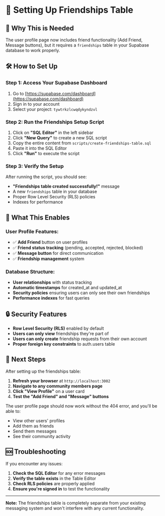 # 🔗 Setting Up Friendships Table

## 🚨 **Why This is Needed**

The user profile page now includes friend functionality (Add Friend, Message buttons), but it requires a `friendships` table in your Supabase database to work properly.

## 🛠️ **How to Set Up**

### **Step 1: Access Your Supabase Dashboard**
1. Go to [https://supabase.com/dashboard](https://supabase.com/dashboard)
2. Sign in to your account
3. Select your project: `tywtrkzlcwqdykyndzvl`

### **Step 2: Run the Friendships Setup Script**
1. Click on **"SQL Editor"** in the left sidebar
2. Click **"New Query"** to create a new SQL script
3. Copy the entire content from `scripts/create-friendships-table.sql`
4. Paste it into the SQL Editor
5. Click **"Run"** to execute the script

### **Step 3: Verify the Setup**
After running the script, you should see:
- **"Friendships table created successfully!"** message
- A new `friendships` table in your database
- Proper Row Level Security (RLS) policies
- Indexes for performance

## 🎯 **What This Enables**

### **User Profile Features:**
- ✅ **Add Friend** button on user profiles
- ✅ **Friend status tracking** (pending, accepted, rejected, blocked)
- ✅ **Message button** for direct communication
- ✅ **Friendship management** system

### **Database Structure:**
- **User relationships** with status tracking
- **Automatic timestamps** for created_at and updated_at
- **Security policies** ensuring users can only see their own friendships
- **Performance indexes** for fast queries

## 🔒 **Security Features**

- **Row Level Security (RLS)** enabled by default
- **Users can only view** friendships they're part of
- **Users can only create** friendship requests from their own account
- **Proper foreign key constraints** to auth.users table

## 🚀 **Next Steps**

After setting up the friendships table:

1. **Refresh your browser** at `http://localhost:3002`
2. **Navigate to any community members page**
3. **Click "View Profile"** on a user card
4. **Test the "Add Friend" and "Message" buttons**

The user profile page should now work without the 404 error, and you'll be able to:
- View other users' profiles
- Add them as friends
- Send them messages
- See their community activity

## 🆘 **Troubleshooting**

If you encounter any issues:

1. **Check the SQL Editor** for any error messages
2. **Verify the table exists** in the Table Editor
3. **Check RLS policies** are properly applied
4. **Ensure you're signed in** to test the functionality

---

**Note:** The friendships table is completely separate from your existing messaging system and won't interfere with any current functionality.
